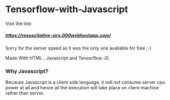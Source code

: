 # Tensorflow-with-Javascript
Visit the link:
##### https://resuscitative-sirs.000webhostapp.com/

Sorry for the server speed as it was the only one avaliable for free ;-)

Made With HTML , Javascript and Tensorflow JS 

### Why Javascript?

Because Javascript is a client side language, it will not consume server cpu power at all and hence all the execution will take place on client machine rather than server. 
